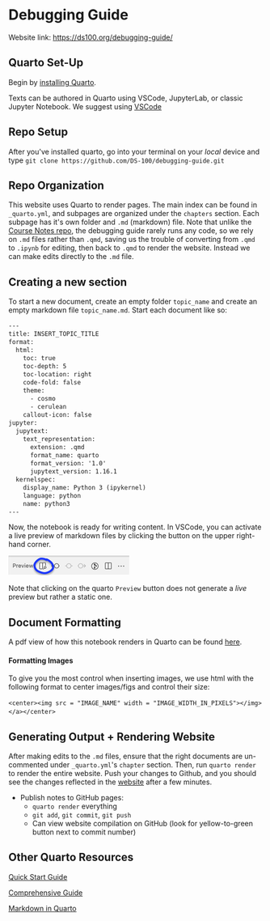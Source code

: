 # Debugging Guide

Website link: https://ds100.org/debugging-guide/

## Quarto Set-Up

Begin by [installing Quarto](https://quarto.org/docs/get-started/).

Texts can be authored in Quarto using VSCode, JupyterLab, or classic Jupyter Notebook. We suggest using [VSCode](https://quarto.org/docs/get-started/hello/vscode.html)

## Repo Setup
After you've installed quarto, go into your terminal on your *local* device and type 
`git clone https://github.com/DS-100/debugging-guide.git`

## Repo Organization
This website uses Quarto to render pages. The main index can be found in `_quarto.yml`, and subpages are organized under the `chapters` section. Each subpage has it's own folder and `.md` (markdown) file. Note that unlike the [Course Notes repo](https://github.com/DS-100/course-notes), the debugging guide rarely runs any code, so we rely on `.md` files rather than `.qmd`, saving us the trouble of converting from `.qmd` to `.ipynb` for editing, then back to `.qmd` to render the website. Instead we can make edits directly to the `.md` file. 

## Creating a new section
To start a new document, create an empty folder `topic_name` and create an empty markdown file `topic_name.md`. Start each document like so: 

```
---
title: INSERT_TOPIC_TITLE
format:
  html:
    toc: true
    toc-depth: 5
    toc-location: right
    code-fold: false
    theme:
      - cosmo
      - cerulean
    callout-icon: false
jupyter:
  jupytext:
    text_representation:
      extension: .qmd
      format_name: quarto
      format_version: '1.0'
      jupytext_version: 1.16.1
  kernelspec:
    display_name: Python 3 (ipykernel)
    language: python
    name: python3
---
```

Now, the notebook is ready for writing content.  In VSCode, you can activate a live preview of markdown files by clicking the button on the upper right-hand corner.

![](md_preview.png)

Note that clicking on the quarto `Preview` button does not generate a *live* preview but rather a static one. 

## Document Formatting

A pdf view of how this notebook renders in Quarto can be found [here](https://drive.google.com/file/d/17ga5wvfcmvAzQ1rbnCP4kEf5bckST3--/view?usp=sharing).

#### Formatting Images

To give you the most control when inserting images, we use html with the following format to center images/figs and control their size: 

```<center><img src = "IMAGE_NAME" width = "IMAGE_WIDTH_IN_PIXELS"></img></a></center>```

## Generating Output + Rendering Website
After making edits to the `.md` files, ensure that the right documents are un-commented under `_quarto.yml`'s `chapter` section. Then, run `quarto render` to render the entire website. Push your changes to Github, and you should see the changes reflected in the [website](https://ds100.org/debugging-guide/) after a few minutes. 

* Publish notes to GitHub pages:
  * `quarto render` everything
  * `git add`, `git commit`, `git push`
  * Can view website compilation on GitHub (look for yellow-to-green button next to commit number)

## Other Quarto Resources

[Quick Start Guide](https://quarto.org/docs/get-started/)

[Comprehensive Guide](https://quarto.org/docs/guide/)

[Markdown in Quarto](https://quarto.org/docs/authoring/markdown-basics.html)
